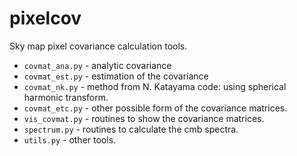 # pixelcov

Sky map pixel covariance calculation tools. 

* `covmat_ana.py` - analytic covariance 
* `covmat_est.py` - estimation of the covariance 
* `covmat_nk.py` - method from N. Katayama code: using spherical harmonic transform.
* `covmat_etc.py` - other possible form of the covariance matrices. 
* `vis_covmat.py` - routines to show the covariance matrices. 
* `spectrum.py` - routines to calculate the cmb spectra.
* `utils.py` - other tools.

